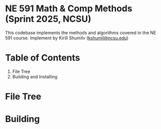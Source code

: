 # NE 591 Math \& Comp Methods (Sprint 2025, NCSU)

This codebase implements the methods and algorithms covered in the NE 591 course.
Implement by Kirill Shumilv (kshumil@ncsu.edu)

# Table of Contents
1. File Tree
2. Building and Installing

# File Tree

# Building

